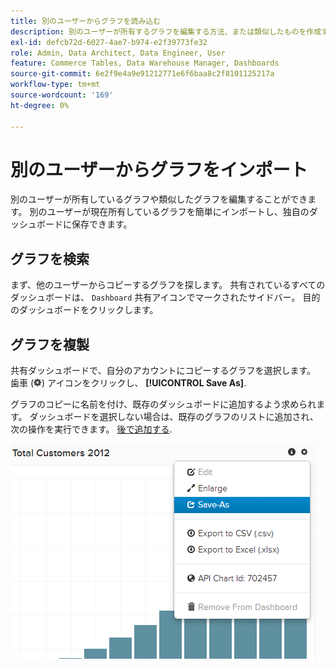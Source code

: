 ```yaml
---
title: 別のユーザーからグラフを読み込む
description: 別のユーザーが所有するグラフを編集する方法、または類似したものを作成する方法を説明します。
exl-id: defcb72d-6027-4ae7-b974-e2f39773fe32
role: Admin, Data Architect, Data Engineer, User
feature: Commerce Tables, Data Warehouse Manager, Dashboards
source-git-commit: 6e2f9e4a9e91212771e6f6baa8c2f8101125217a
workflow-type: tm+mt
source-wordcount: '169'
ht-degree: 0%

---
```


# 別のユーザーからグラフをインポート

別のユーザーが所有しているグラフや類似したグラフを編集することができます。 別のユーザーが現在所有しているグラフを簡単にインポートし、独自のダッシュボードに保存できます。

## グラフを検索

まず、他のユーザーからコピーするグラフを探します。 共有されているすべてのダッシュボードは、 `Dashboard` 共有アイコンでマークされたサイドバー。 目的のダッシュボードをクリックします。

## グラフを複製

共有ダッシュボードで、自分のアカウントにコピーするグラフを選択します。 歯車 (![](../../assets/gear-icon.png)) アイコンをクリックし、 **[!UICONTROL Save As]**.

グラフのコピーに名前を付け、既存のダッシュボードに追加するよう求められます。 ダッシュボードを選択しない場合は、既存のグラフのリストに追加され、次の操作を実行できます。 [後で追加する](../../data-user/dashboards/add-charts-dashboard.md).

![合計顧客数](../../assets/total-customers.png)
